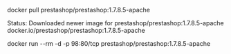 docker pull prestashop/prestashop:1.7.8.5-apache

Status: Downloaded newer image for prestashop/prestashop:1.7.8.5-apache
docker.io/prestashop/prestashop:1.7.8.5-apache


docker run --rm -d  -p 98:80/tcp prestashop/prestashop:1.7.8.5-apache